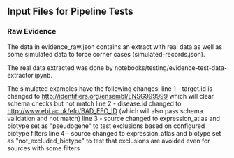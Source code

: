 ## Input Files for Pipeline Tests

### Raw Evidence

The data in evidence_raw.json contains an extract with real data as well as some simulated data to force corner cases (simulated-records.json).

The real data extracted was done by notebooks/testing/evidence-test-data-extractor.ipynb.

The simulated examples have the following changes:
line 1 - target.id is changed to http://identifiers.org/ensembl/ENSG999999 which will clear schema checks but not match
line 2 - disease.id changed to http://www.ebi.ac.uk/efo/BAD_EFO_ID (which will also pass schema validation and not match)
line 3 - source changed to expression_atlas and biotype set as "pseudogene" to test exclusions based on configured biotype filters
line 4 - source changed to expression_atlas and biotype set as "not_excluded_biotype" to test that exclusions are avoided even for sources with some filters